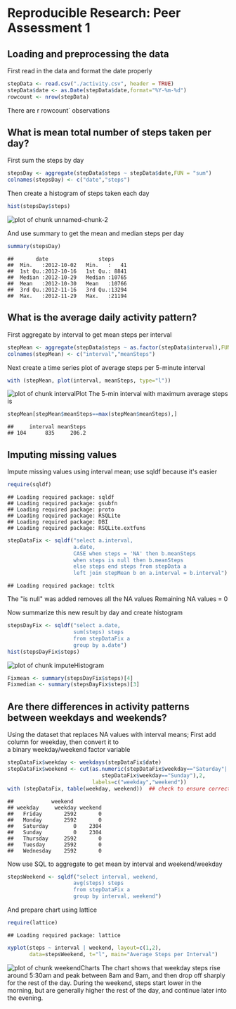 # Reproducible Research: Peer Assessment 1

## Loading and preprocessing the data
First read in the data and format the date properly

```r
stepData <- read.csv("./activity.csv", header = TRUE)
stepData$date <- as.Date(stepData$date,format="%Y-%m-%d")
rowcount <- nrow(stepData)
```
There are  r rowcount` observations

## What is mean total number of steps taken per day?
First sum the steps by day

```r
stepsDay <- aggregate(stepData$steps ~ stepData$date,FUN = "sum")
colnames(stepsDay) <- c("date","steps")
```
Then create a histogram of steps taken each day

```r
hist(stepsDay$steps)
```

![plot of chunk unnamed-chunk-2](figure/unnamed-chunk-2.png) 

And use summary to get the mean and median steps per day

```r
summary(stepsDay)
```

```
##       date                steps      
##  Min.   :2012-10-02   Min.   :   41  
##  1st Qu.:2012-10-16   1st Qu.: 8841  
##  Median :2012-10-29   Median :10765  
##  Mean   :2012-10-30   Mean   :10766  
##  3rd Qu.:2012-11-16   3rd Qu.:13294  
##  Max.   :2012-11-29   Max.   :21194
```


## What is the average daily activity pattern?
First aggregate by interval to get mean steps per interval

```r
stepMean <- aggregate(stepData$steps ~ as.factor(stepData$interval),FUN = "mean")
colnames(stepMean) <- c("interval","meanSteps")
```
Next create a time series plot of average steps per 5-minute interval

```r
with (stepMean, plot(interval, meanSteps, type="l"))
```

![plot of chunk intervalPlot](figure/intervalPlot.png) 
The 5-min interval with maximum average steps is 

```r
stepMean[stepMean$meanSteps==max(stepMean$meanSteps),] 
```

```
##     interval meanSteps
## 104      835     206.2
```


## Imputing missing values

Impute missing values using interval mean; use sqldf because it's easier

```r
require(sqldf)
```

```
## Loading required package: sqldf
## Loading required package: gsubfn
## Loading required package: proto
## Loading required package: RSQLite
## Loading required package: DBI
## Loading required package: RSQLite.extfuns
```

```r
stepDataFix <- sqldf("select a.interval, 
                     a.date, 
                     CASE when steps = 'NA' then b.meanSteps  
                     when steps is null then b.meanSteps  
                     else steps end steps from stepData a  
                     left join stepMean b on a.interval = b.interval")
```

```
## Loading required package: tcltk
```
The "is null" was added removes all the NA values
Remaining NA values = 0

Now summarize this new result by day and create histogram

```r
stepsDayFix <- sqldf("select a.date,
                     sum(steps) steps
                     from stepDataFix a
                     group by a.date")
hist(stepsDayFix$steps)
```

![plot of chunk imputeHistogram](figure/imputeHistogram.png) 

```r
Fixmean <- summary(stepsDayFix$steps)[4]
Fixmedian <- summary(stepsDayFix$steps)[3]
```


## Are there differences in activity patterns between weekdays and weekends?
Using the dataset that replaces NA values with interval means;
First add column for weekday, then convert it to  
a binary weekday/weekend factor variable

```r
stepDataFix$weekday <- weekdays(stepDataFix$date)
stepDataFix$weekend <- cut(as.numeric(stepDataFix$weekday=="Saturday"|
                              stepDataFix$weekday=="Sunday"),2,
                           labels=c("weekday","weekend"))
with (stepDataFix, table(weekday, weekend))  ## check to ensure correct
```

```
##            weekend
## weekday     weekday weekend
##   Friday       2592       0
##   Monday       2592       0
##   Saturday        0    2304
##   Sunday          0    2304
##   Thursday     2592       0
##   Tuesday      2592       0
##   Wednesday    2592       0
```
Now use SQL to aggregate to get mean by interval and weekend/weekday

```r
stepsWeekend <- sqldf("select interval, weekend,
                     avg(steps) steps
                     from stepDataFix a
                     group by interval, weekend")
```
And prepare chart using lattice

```r
require(lattice)
```

```
## Loading required package: lattice
```

```r
xyplot(steps ~ interval | weekend, layout=c(1,2),
       data=stepsWeekend, t="l", main="Average Steps per Interval")
```

![plot of chunk weekendCharts](figure/weekendCharts.png) 
The chart shows that weekday steps rise around 5:30am and peak between 8am and 9am, and then drop off sharply for the rest of the day.  During the weekend, steps start lower in the morning, but are generally higher the rest of the day, and continue later into the evening.
